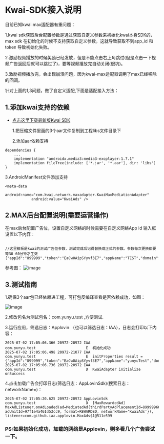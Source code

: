 # Kwai-SDK接入说明

目前已知kwai max适配器有重问题：

1.kwai sdk获取后台配置参数是通过获取自定义参数来初始化kwai本身SDK的，max sdk 在初始化的时候不支持获取自定义参数，这就导致获取不到app_id 和token 导致初始化失败。

2.激励视频播放的时候奖励已经发放，但是不能点击右上角跳过(但是点击一下视频广告返回后就可以跳过了)，要等视频播放完自动关闭(很坑)。

3.激励视频播放完，会出现崩溃问题，因为kwai-max适配器调用了max已经移除的回调。

针对上面的1,3问题，做了自定义适配,下面是适配接入方法：

## 1.添加kwai支持的依赖

- [点击这里下载最新版Kwai SDK](https://github.com/fyl8/IssueDoc/blob/main/kwai_SDK_v1.2.19_202507020313.zip)

  1.把压缩文件里面的3个aar文件复制到工程libs文件目录下

  2.添加aar依赖支持

```
dependencies {
    ...
    implementation "androidx.media3:media3-exoplayer:1.7.1"
    implementation fileTree(include: ['*.jar', '*.aar'], dir: 'libs')
}
```

3.AndroidManifest文件添加支持

```
<meta-data
            android:name="com.kwai.network.maxadapter.KwaiMaxMediationAdapter"
            android:value="KwaiAds" />
```

## 2.MAX后台配置说明(需要运营操作)

在max后台配置广告位，设置自定义网络的时候需要在自定义网络App Id 输入框设置以下内容：

```

//这里模板是kwai的测试广告位参数，测试完成后记得替换成正式的参数。参数每次更换都要等30-60分钟才生效
{"appId":"899999","token":"EaCw0AipSYyvf3E7","appName":"TEST","domain":"www.kwai.com","storeUrl":"","tagId":"8999996001","floorPrice":"0.1"}

```
参考图：
![image](https://github.com/user-attachments/assets/ee1f383b-c19c-4d18-991c-b603d6c56ce1)


## 3.测试指南

1.确保3个aar包已经依赖进工程，可打包反编译查看是否依赖成功，如图：

![image](https://github.com/user-attachments/assets/0fc6f4c2-2d34-4fda-8810-ccb8c35da38e)

2.修改包名为测试包名：com.yunyu.test ,方便测试.

3.运行应用，筛选日志：Applovin （也可以筛选日志：IAA），日志会打印以下内容：

```
2025-07-02 17:05:06.366 20972-20972 IAA                     com.yunyu.test                       E  初始化成功
2025-07-02 17:05:06.498 20972-21077 IAA                     com.yunyu.test                       E  initProperties result = {"appId":"899999","token":"EaCw0AipSYyvf3E7","appName":"yunyuTest","domain":"www.kwai.com","storeUrl":"","tagId":"8999996001","floorPrice":"0.01"}
2025-07-02 17:05:06.736 20972-20972 IAA                     com.yunyu.test                       D  KwaiAdapter initialize onSuccess

```

4.点击加载广告会打印日志(筛选日志：AppLovinSdk)(搜索日志：networkName=)：

```
2025-07-02 17:05:20.625 20972-20972 AppLovinSdk             com.yunyu.test                       D  [MaxRewardedAd] MaxAdListener.onAdLoaded(ad=MediatedAd{thirdPartyAdPlacementId=8999996001, adUnitId=97f1e4a461d53cc9, format=REWARDED, networkName='KwaiAds'}), listener=com.github.iaa.applovin.MaxAds$1@511e599

```

### PS:如果初始化成功，加载的网络是Applovin，则多看几个广告尝试一下。



